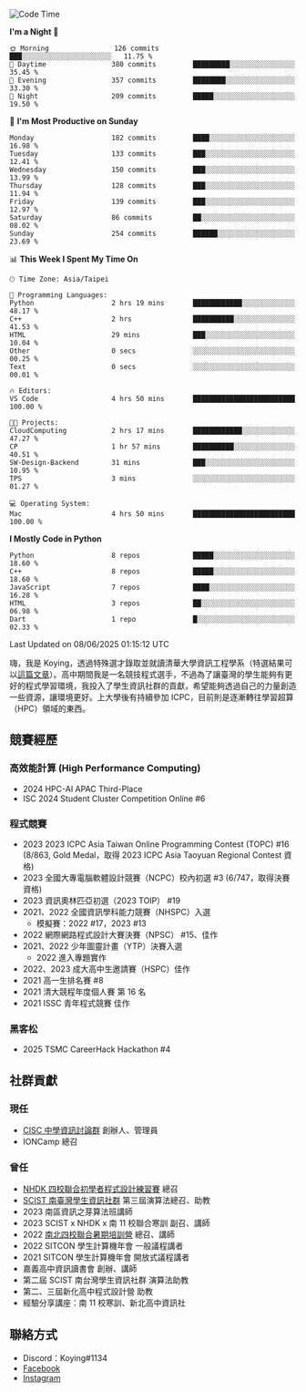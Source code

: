 <!--START_SECTION:waka-->
![Code Time](http://img.shields.io/badge/Code%20Time-1%2C495%20hrs%2049%20mins-blue)

**I'm a Night 🦉** 

```text
🌞 Morning                126 commits         ███░░░░░░░░░░░░░░░░░░░░░░   11.75 % 
🌆 Daytime                380 commits         █████████░░░░░░░░░░░░░░░░   35.45 % 
🌃 Evening                357 commits         ████████░░░░░░░░░░░░░░░░░   33.30 % 
🌙 Night                  209 commits         █████░░░░░░░░░░░░░░░░░░░░   19.50 % 
```
📅 **I'm Most Productive on Sunday** 

```text
Monday                   182 commits         ████░░░░░░░░░░░░░░░░░░░░░   16.98 % 
Tuesday                  133 commits         ███░░░░░░░░░░░░░░░░░░░░░░   12.41 % 
Wednesday                150 commits         ███░░░░░░░░░░░░░░░░░░░░░░   13.99 % 
Thursday                 128 commits         ███░░░░░░░░░░░░░░░░░░░░░░   11.94 % 
Friday                   139 commits         ███░░░░░░░░░░░░░░░░░░░░░░   12.97 % 
Saturday                 86 commits          ██░░░░░░░░░░░░░░░░░░░░░░░   08.02 % 
Sunday                   254 commits         ██████░░░░░░░░░░░░░░░░░░░   23.69 % 
```


📊 **This Week I Spent My Time On** 

```text
🕑︎ Time Zone: Asia/Taipei

💬 Programming Languages: 
Python                   2 hrs 19 mins       ████████████░░░░░░░░░░░░░   48.17 % 
C++                      2 hrs               ██████████░░░░░░░░░░░░░░░   41.53 % 
HTML                     29 mins             ███░░░░░░░░░░░░░░░░░░░░░░   10.04 % 
Other                    0 secs              ░░░░░░░░░░░░░░░░░░░░░░░░░   00.25 % 
Text                     0 secs              ░░░░░░░░░░░░░░░░░░░░░░░░░   00.01 % 

🔥 Editors: 
VS Code                  4 hrs 50 mins       █████████████████████████   100.00 % 

🐱‍💻 Projects: 
CloudComputing           2 hrs 17 mins       ████████████░░░░░░░░░░░░░   47.27 % 
CP                       1 hr 57 mins        ██████████░░░░░░░░░░░░░░░   40.51 % 
SW-Design-Backend        31 mins             ███░░░░░░░░░░░░░░░░░░░░░░   10.95 % 
TPS                      3 mins              ░░░░░░░░░░░░░░░░░░░░░░░░░   01.27 % 

💻 Operating System: 
Mac                      4 hrs 50 mins       █████████████████████████   100.00 % 
```

**I Mostly Code in Python** 

```text
Python                   8 repos             █████░░░░░░░░░░░░░░░░░░░░   18.60 % 
C++                      8 repos             █████░░░░░░░░░░░░░░░░░░░░   18.60 % 
JavaScript               7 repos             ████░░░░░░░░░░░░░░░░░░░░░   16.28 % 
HTML                     3 repos             ██░░░░░░░░░░░░░░░░░░░░░░░   06.98 % 
Dart                     1 repo              █░░░░░░░░░░░░░░░░░░░░░░░░   02.33 % 
```




 Last Updated on 08/06/2025 01:15:12 UTC
<!--END_SECTION:waka-->


嗨，我是 Koying，透過特殊選才錄取並就讀清華大學資訊工程學系（特選結果可以[這篇文章](https://koyingtw.github.io/2022/10/31/%E7%89%B9%E9%81%B8%E5%BF%83%E5%BE%97/)）。高中期間我是一名競技程式選手，不過為了讓臺灣的學生能夠有更好的程式學習環境，我投入了學生資訊社群的貢獻，希望能夠透過自己的力量創造一些資源，讓環境更好。上大學後有持續參加 ICPC，目前則是逐漸轉往學習超算（HPC）領域的東西。

## 競賽經歷
### 高效能計算 (High Performance Computing)
- 2024 HPC-AI APAC Third-Place
- ISC 2024 Student Cluster Competition Online #6

### 程式競賽
- 2023 2023 ICPC Asia Taiwan Online Programming Contest (TOPC) #16 (8/863, Gold Medal，取得 2023 ICPC Asia Taoyuan Regional Contest 資格)
- 2023 全國大專電腦軟體設計競賽（NCPC）校內初選 #3 (6/747，取得決賽資格)
- 2023 資訊奧林匹亞初選（2023 TOIP） #19
- 2021、2022 全國資訊學科能力競賽（NHSPC）入選
    - 模擬賽：2022 #17，2023 #13
- 2022 網際網路程式設計大賽決賽（NPSC） #15、佳作
- 2021、2022 少年圖靈計畫（YTP）決賽入選
    - 2022 進入專題實作
- 2022、2023 成大高中生邀請賽（HSPC）佳作
- 2021 高一生排名賽 #8
- 2021 清大競程年度個人賽 第 16 名
- 2021 ISSC 青年程式競賽 佳作

### 黑客松
- 2025 TSMC CareerHack Hackathon #4

## 社群貢獻
### 現任
- [CISC 中學資訊討論群](https://discord.gg/mc9CgJvjZz) 創辦人、管理員
- IONCamp 總召

### 曾任
- [NHDK 四校聯合初學者程式設計練習賽](https://www.facebook.com/profile.php?id=100064076583372) 總召
- [SCIST 南臺灣學生資訊社群](https://www.facebook.com/scist.tw) 第三屆演算法總召、助教
- 2023 南區資訊之芽算法班講師
- 2023 SCIST x NHDK x 南 11 校聯合寒訓 副召、講師
- 2022 [南北四校聯合暑期培訓營](https://github.com/HHSH-CYSH-WGSH-HSNU-Summer-Camp/) 總召、講師
- 2022 SITCON 學生計算機年會 一般議程講者
- 2021 SITCON 學生計算機年會 開放式議程講者
- 嘉義高中資訊讀書會 創辦、講師
- 第二屆 SCIST 南台灣學生資訊社群 演算法助教
- 第二、三屆新化高中程式設計營 助教
- 經驗分享講座：南 11 校寒訓、新北高中資訊社

## 聯絡方式
- Discord：Koying#1134
- [Facebook](https://www.facebook.com/profile.php?id=100015800760577)
- [Instagram](https://www.instagram.com/cisc._.koying/)
